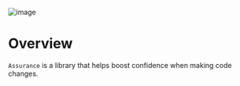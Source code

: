 ![image](https://user-images.githubusercontent.com/1980791/111552805-504fdd00-8740-11eb-8086-444e52abef65.png)


# Overview
`Assurance` is a library that helps boost confidence when making code changes.
